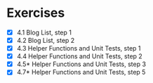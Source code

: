 # Exercises

- [x] 4.1 Blog List, step 1
- [x] 4.2 Blog List, step 2
- [x] 4.3 Helper Functions and Unit Tests, step 1
- [x] 4.4 Helper Functions and Unit Tests, step 2
- [x] 4.5* Helper Functions and Unit Tests, step 3
- [x] 4.7* Helper Functions and Unit Tests, step 5
